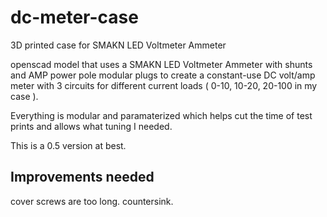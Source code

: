 dc-meter-case
=============

3D printed case for SMAKN LED Voltmeter Ammeter

openscad model that uses a SMAKN LED Voltmeter Ammeter with shunts and AMP power pole modular plugs to create a constant-use DC volt/amp meter with 3 circuits for different current loads ( 0-10, 10-20, 20-100 in my case ).

Everything is modular and paramaterized which helps cut the time of test prints and allows what tuning I needed.

This is a 0.5 version at best.

Improvements needed
-----------

cover screws are too long. countersink.
